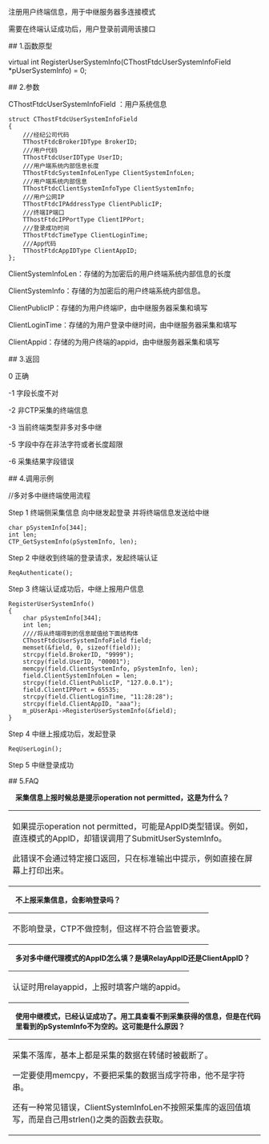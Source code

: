 <p>注册用户终端信息，用于中继服务器多连接模式</p>
<p>需要在终端认证成功后，用户登录前调用该接口</p>
<span class="anchor" id="e867fe47-b2dc-453a-aa6c-40c5a8a22f43"></span>
## 1.函数原型
<p>virtual int RegisterUserSystemInfo(CThostFtdcUserSystemInfoField *pUserSystemInfo) = 0;</p>
<span class="anchor" id="7a2c9fa9-0171-4411-9697-8cac33e3e556"></span>
## 2.参数
<p>CThostFtdcUserSystemInfoField ：用户系统信息</p>
<pre><code>struct CThostFtdcUserSystemInfoField
{
    ///经纪公司代码
    TThostFtdcBrokerIDType BrokerID;
    ///用户代码
    TThostFtdcUserIDType UserID;
    ///用户端系统内部信息长度
    TThostFtdcSystemInfoLenType ClientSystemInfoLen;
    ///用户端系统内部信息
    TThostFtdcClientSystemInfoType ClientSystemInfo;
    ///用户公网IP
    TThostFtdcIPAddressType ClientPublicIP;
    ///终端IP端口
    TThostFtdcIPPortType ClientIPPort;
    ///登录成功时间
    TThostFtdcTimeType ClientLoginTime;
    ///App代码
    TThostFtdcAppIDType ClientAppID;
};
</code></pre>
<p>ClientSystemInfoLen：存储的为加密后的用户终端系统内部信息的长度</p>
<p>ClientSystemInfo：存储的为加密后的用户终端系统内部信息。</p>
<p>ClientPublicIP：存储的为用户终端IP，由中继服务器采集和填写</p>
<p>ClientLoginTime：存储的为用户登录中继时间，由中继服务器采集和填写</p>
<p>ClientAppid：存储的为用户终端的appid，由中继服务器采集和填写</p>
<span class="anchor" id="03f64916-79c0-444c-a651-c44ac4232a84"></span>
## 3.返回
<p>0 正确</p>
<p>-1 字段长度不对</p>
<p>-2 非CTP采集的终端信息</p>
<p>-3 当前终端类型非多对多中继</p>
<p>-5 字段中存在非法字符或者长度超限</p>
<p>-6 采集结果字段错误</p>
<span class="anchor" id="3f02aab1-8fdf-4682-a479-0da5a4535e71"></span>
## 4.调用示例
<p>//多对多中继终端使用流程</p>
<p class="step-para"><span class="step-mark">Step 1</span> 终端侧采集信息 向中继发起登录 并将终端信息发送给中继</p>
<pre><code>char pSystemInfo[344];
int len;
CTP_GetSystemInfo(pSystemInfo, len);
</code></pre>
<p class="step-para"><span class="step-mark">Step 2</span> 中继收到终端的登录请求，发起终端认证</p>
<pre><code>ReqAuthenticate();
</code></pre>
<p class="step-para"><span class="step-mark">Step 3</span> 终端认证成功后，中继上报用户信息</p>
<pre><code>RegisterUserSystemInfo()
{
    char pSystemInfo[344];
    int len;
    ////将从终端得到的信息赋值给下面结构体
    CThostFtdcUserSystemInfoField field;
    memset(&amp;field, 0, sizeof(field));
    strcpy(field.BrokerID, "9999");
    strcpy(field.UserID, "00001");
    memcpy(field.ClientSystemInfo, pSystemInfo, len);
    field.ClientSystemInfoLen = len;
    strcpy(field.ClientPublicIP, "127.0.0.1");
    field.ClientIPPort = 65535;
    strcpy(field.ClientLoginTime, "11:28:28");
    strcpy(field.ClientAppID, "aaa");
    m_pUserApi-&gt;RegisterUserSystemInfo(&amp;field);
}
</code></pre>
<p class="step-para"><span class="step-mark">Step 4</span> 中继上报成功后，发起登录</p>
<pre><code>ReqUserLogin();
</code></pre>
<p class="step-para"><span class="step-mark">Step 5</span> 中继登录成功</p>
<span class="anchor" id="50a85f9f-8ea0-4866-982d-983066d9d6ab"></span>
## 5.FAQ
<p><div class="region_i" id=""><p class="region_header" id="region_header_1" style="padding-left: 1em;font-weight : bold;text-indent: 0px;text-align: left;">采集信息上报时候总是提示operation not permitted，这是为什么？</p><div class="region_panel" id="region_panel_1" style="display:block;"><table><tr><td>
<p>如果提示operation not permitted，可能是AppID类型错误。例如，直连模式的AppID，却错误调用了SubmitUserSystemInfo。</p>
<p>此错误不会通过特定接口返回，只在标准输出中提示，例如直接在屏幕上打印出来。</p>
</td></tr></table>
</div><p class="region_tail" id="region_tail_1" style="border-top-color:transparent;border-bottom-width:0;"></p></div></p>
<p><div class="region_i" id=""><p class="region_header" id="region_header_2" style="padding-left: 1em;font-weight : bold;text-indent: 0px;text-align: left;">不上报采集信息，会影响登录吗？</p><div class="region_panel" id="region_panel_2" style="display:block;"><table><tr><td>
<p>不影响登录，CTP不做控制，但这样不符合监管要求。</p>
</td></tr></table>
</div><p class="region_tail" id="region_tail_2" style="border-top-color:transparent;border-bottom-width:0;"></p></div></p>
<p><div class="region_i" id=""><p class="region_header" id="region_header_3" style="padding-left: 1em;font-weight : bold;text-indent: 0px;text-align: left;">多对多中继代理模式的AppID怎么填？是填RelayAppID还是ClientAppID？</p><div class="region_panel" id="region_panel_3" style="display:block;"><table><tr><td>
<p>认证时用relayappid，上报时填客户端的appid。</p>
</td></tr></table>
</div><p class="region_tail" id="region_tail_3" style="border-top-color:transparent;border-bottom-width:0;"></p></div></p>
<p><div class="region_i" id=""><p class="region_header" id="region_header_4" style="padding-left: 1em;font-weight : bold;text-indent: 0px;text-align: left;">使用中继模式，已经认证成功了。用工具查看不到采集获得的信息，但是在代码里看到的pSystemInfo不为空的。这可能是什么原因？</p><div class="region_panel" id="region_panel_4" style="display:block;"><table><tr><td>
<p>采集不落库，基本上都是采集的数据在转储时被截断了。</p>
<p>一定要使用memcpy，不要把采集的数据当成字符串，他不是字符串。</p>
<p>还有一种常见错误，ClientSystemInfoLen不按照采集库的返回值填写，而是自己用strlen()之类的函数去获取。</p>
</td></tr></table>
</div><p class="region_tail" id="region_tail_4" style="border-top-color:transparent;border-bottom-width:0;"></p></div></p>
